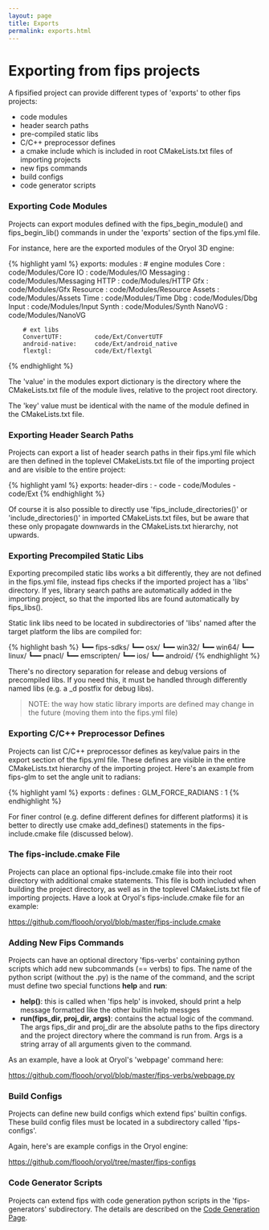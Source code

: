 ```yaml
---
layout: page
title: Exports
permalink: exports.html
---
```


# Exporting from fips projects

A fipsified project can provide different types of 'exports' to other
fips projects:

* code modules
* header search paths
* pre-compiled static libs
* C/C++ preprocessor defines
* a cmake include which is included in root CMakeLists.txt files of importing projects
* new fips commands
* build configs
* code generator scripts

### Exporting Code Modules

Projects can export modules defined with the fips\_begin\_module() and
fips\_begin\_lib() commands in under the 'exports' section of the fips.yml
file. 

For instance, here are the exported modules of the Oryol 3D engine:

{% highlight yaml %}
exports:
    modules :
        # engine modules
        Core :          code/Modules/Core
        IO :            code/Modules/IO
        Messaging :     code/Modules/Messaging
        HTTP :          code/Modules/HTTP
        Gfx :           code/Modules/Gfx
        Resource :      code/Modules/Resource
        Assets :        code/Modules/Assets
        Time :          code/Modules/Time
        Dbg :           code/Modules/Dbg
        Input :         code/Modules/Input
        Synth :         code/Modules/Synth
        NanoVG :        code/Modules/NanoVG
        
        # ext libs
        ConvertUTF:         code/Ext/ConvertUTF
        android-native:     code/Ext/android_native
        flextgl:            code/Ext/flextgl
{% endhighlight %}

The 'value' in the modules export dictionary is the directory where the
CMakeLists.txt file of the module lives, relative to the project root directory.

The 'key' value must be identical with the name of the module defined in the
CMakeLists.txt file.

### Exporting Header Search Paths

Projects can export a list of header search paths in their fips.yml file which 
are then defined in  the toplevel CMakeLists.txt file of the importing project 
and are visible to the entire project:

{% highlight yaml %}
exports:
    header-dirs :
        - code
        - code/Modules
        - code/Ext
{% endhighlight %}

Of course it is also possible to directly use 'fips\_include\_directories()'
or 'include\_directories()' in imported CMakeLists.txt files, but be aware
that these only propagate downwards in the CMakeLists.txt hierarchy, not
upwards.

### Exporting Precompiled Static Libs

Exporting precompiled static libs works a bit differently, they are not
defined in the fips.yml file, instead fips checks if the imported project
has a 'libs' directory. If yes, library search paths are automatically
added in the importing project, so that the imported libs are found
automatically by fips\_libs().

Static link libs need to be located in subdirectories of 'libs' named
after the target platform the libs are compiled for:

{% highlight bash %}
┗━━ fips-sdks/
    ┗━━ osx/
    ┗━━ win32/
    ┗━━ win64/
    ┗━━ linux/
    ┗━━ pnacl/
    ┗━━ emscripten/
    ┗━━ ios/
    ┗━━ android/
{% endhighlight %}

There's no directory separation for release and debug versions of precompiled
libs. If you need this, it must be handled through differently named libs
(e.g. a \_d postfix for debug libs).

> NOTE: the way how static library imports are defined may change in the
future (moving them into the fips.yml file)

### Exporting C/C++ Preprocessor Defines

Projects can list C/C++ preprocessor defines as key/value pairs in the
export section of the fips.yml file. These defines are visible in the
entire CMakeLists.txt hierarchy of the importing project. Here's an 
example from fips-glm to set the angle unit to radians:

{% highlight yaml %}
exports :
    defines :
        GLM_FORCE_RADIANS : 1
{% endhighlight %}

For finer control (e.g. define different defines for different platforms)
it is better to directly use cmake add\_defines() statements in the
fips-include.cmake file (discussed below).

### The fips-include.cmake File

Projects can place an optional fips-include.cmake file into their 
root directory with additional cmake statements. This file is both
included when building the project directory, as well as in the
toplevel CMakeLists.txt file of importing projects. Have a look
at Oryol's fips-include.cmake file for an example:

https://github.com/floooh/oryol/blob/master/fips-include.cmake

### Adding New Fips Commands

Projects can have an optional directory 'fips-verbs' containing
python scripts which add new subcommands (== verbs) to fips. The
name of the python script (without the .py) is the name of the 
command, and the script must define two special functions **help** 
and **run**:

* **help()**: this is called when 'fips help' is invoked, should print 
a help message formatted like the other builtin help messges
* **run(fips\_dir, proj\_dir, args)**: contains the actual logic of the 
command. The args fips\_dir and proj\_dir are the absolute paths 
to the fips directory and the project directory where the command
is run from. Args is a string array of all arguments given to the
command.

As an example, have a look at Oryol's 'webpage' command here:

https://github.com/floooh/oryol/blob/master/fips-verbs/webpage.py

### Build Configs

Projects can define new build configs which extend fips' builtin
configs. These build config files must be located in a subdirectory
called 'fips-configs'.

Again, here's are example configs in the Oryol engine:

https://github.com/floooh/oryol/tree/master/fips-configs

### Code Generator Scripts

Projects can extend fips with code generation python scripts in the
'fips-generators' subdirectory. The details are described on the
[Code Generation Page](/fips/codegen.html).

